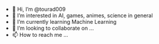 - 👋 Hi, I’m @tourad009
- 👀 I’m interested in AI, games, animes, science in general
- 🌱 I’m currently learning Machine Learning
- 💞️ I’m looking to collaborate on ...
- 📫 How to reach me ...

<!---
tourad009/tourad009 is a ✨ special ✨ repository because its `README.md` (this file) appears on your GitHub profile.
You can click the Preview link to take a look at your changes.
--->
